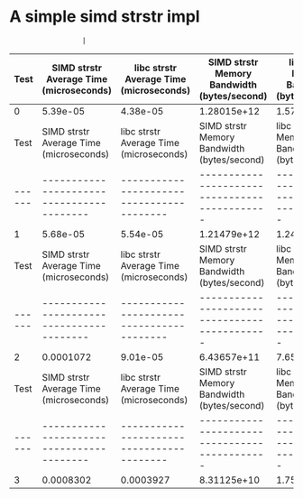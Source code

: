# A simple simd strstr impl
                      |
| Test | SIMD strstr Average Time (microseconds) | libc strstr Average Time (microseconds) | SIMD strstr Memory Bandwidth (bytes/second) | libc strstr Memory Bandwidth (bytes/second) |
|------|-----------------------------------------|-----------------------------------------|---------------------------------------------|---------------------------------------------|
| 0    | 5.39e-05                               | 4.38e-05                              | 1.28015e+12                                  | 1.57534e+12                                  |
| Test | SIMD strstr Average Time (microseconds) | libc strstr Average Time (microseconds) | SIMD strstr Memory Bandwidth (bytes/second) | libc strstr Memory Bandwidth (bytes/second) |
|------|-----------------------------------------|-----------------------------------------|---------------------------------------------|---------------------------------------------|
| 1    | 5.68e-05                               | 5.54e-05                              | 1.21479e+12                                  | 1.24549e+12                                  |
| Test | SIMD strstr Average Time (microseconds) | libc strstr Average Time (microseconds) | SIMD strstr Memory Bandwidth (bytes/second) | libc strstr Memory Bandwidth (bytes/second) |
|------|-----------------------------------------|-----------------------------------------|---------------------------------------------|---------------------------------------------|
| 2    | 0.0001072                               | 9.01e-05                              | 6.43657e+11                                  | 7.65816e+11                                  |
| Test | SIMD strstr Average Time (microseconds) | libc strstr Average Time (microseconds) | SIMD strstr Memory Bandwidth (bytes/second) | libc strstr Memory Bandwidth (bytes/second) |
|------|-----------------------------------------|-----------------------------------------|---------------------------------------------|---------------------------------------------|
| 3    | 0.0008302                               | 0.0003927                              | 8.31125e+10                                  | 1.75707e+11                                  |
